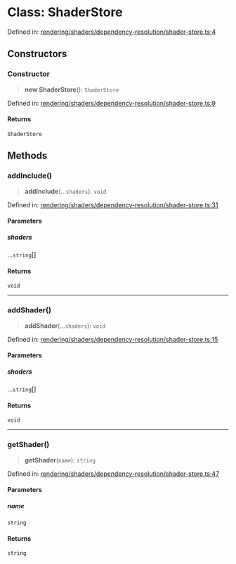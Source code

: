 # Class: ShaderStore

Defined in: [rendering/shaders/dependency-resolution/shader-store.ts:4](https://github.com/Forge-Game-Engine/Forge/blob/6eae4e51dbdc502818b1c2f3a3ffce9e4a1fd125/src/rendering/shaders/dependency-resolution/shader-store.ts#L4)

## Constructors

### Constructor

> **new ShaderStore**(): `ShaderStore`

Defined in: [rendering/shaders/dependency-resolution/shader-store.ts:9](https://github.com/Forge-Game-Engine/Forge/blob/6eae4e51dbdc502818b1c2f3a3ffce9e4a1fd125/src/rendering/shaders/dependency-resolution/shader-store.ts#L9)

#### Returns

`ShaderStore`

## Methods

### addInclude()

> **addInclude**(...`shaders`): `void`

Defined in: [rendering/shaders/dependency-resolution/shader-store.ts:31](https://github.com/Forge-Game-Engine/Forge/blob/6eae4e51dbdc502818b1c2f3a3ffce9e4a1fd125/src/rendering/shaders/dependency-resolution/shader-store.ts#L31)

#### Parameters

##### shaders

...`string`[]

#### Returns

`void`

***

### addShader()

> **addShader**(...`shaders`): `void`

Defined in: [rendering/shaders/dependency-resolution/shader-store.ts:15](https://github.com/Forge-Game-Engine/Forge/blob/6eae4e51dbdc502818b1c2f3a3ffce9e4a1fd125/src/rendering/shaders/dependency-resolution/shader-store.ts#L15)

#### Parameters

##### shaders

...`string`[]

#### Returns

`void`

***

### getShader()

> **getShader**(`name`): `string`

Defined in: [rendering/shaders/dependency-resolution/shader-store.ts:47](https://github.com/Forge-Game-Engine/Forge/blob/6eae4e51dbdc502818b1c2f3a3ffce9e4a1fd125/src/rendering/shaders/dependency-resolution/shader-store.ts#L47)

#### Parameters

##### name

`string`

#### Returns

`string`
